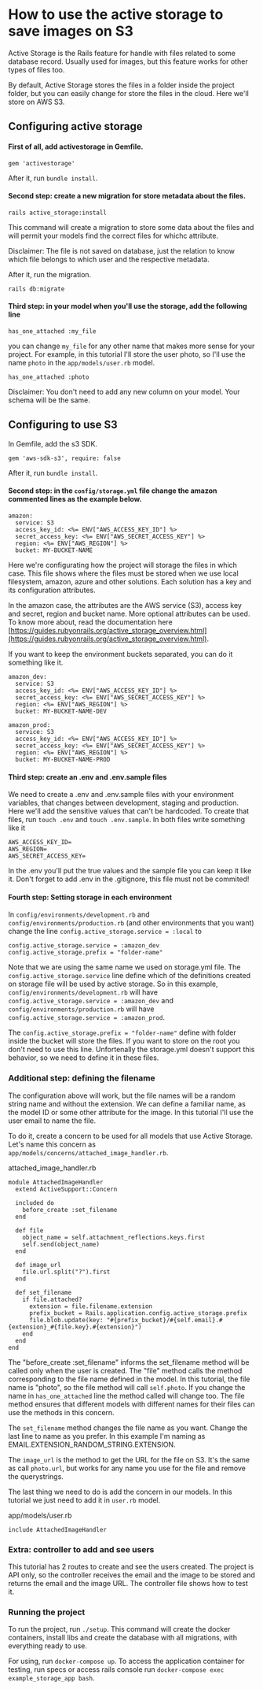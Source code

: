 # How to use the active storage to save images on S3

Active Storage is the Rails feature for handle with files related to some database record. Usually used for images, but this feature works for other types of files too.

By default, Active Storage stores the files in a folder inside the project folder, but you can easily change for store the files in the cloud. Here we'll store on AWS S3.

## Configuring active storage

#### First of all, add activestorage in Gemfile.

```
gem 'activestorage'
```

After it, run `bundle install`.

#### Second step: create a new migration for store metadata about the files.

```
rails active_storage:install
```

This command will create a migration to store some data about the files and will permit your models find the correct files for whichc attribute.

Disclaimer: The file is not saved on database, just the relation to know which file belongs to which user and the respective metadata.

After it, run the migration.

```
rails db:migrate
```

#### Third step: in your model when you'll use the storage, add the following line 

```
has_one_attached :my_file
```

you can change `my_file` for any other name that makes more sense for your project. For example, in this tutorial I'll store the user photo, so I'll use the name `photo` in the `app/models/user.rb` model.

```
has_one_attached :photo
```

Disclaimer: You don't need to add any new column on your model. Your schema will be the same.


## Configuring to use S3

In Gemfile, add the s3 SDK.

```
gem 'aws-sdk-s3', require: false
```

After it, run `bundle install`.

#### Second step: in the `config/storage.yml` file change the amazon commented lines as the example below.

```
amazon:
  service: S3
  access_key_id: <%= ENV["AWS_ACCESS_KEY_ID"] %>
  secret_access_key: <%= ENV["AWS_SECRET_ACCESS_KEY"] %>
  region: <%= ENV["AWS_REGION"] %>
  bucket: MY-BUCKET-NAME
```

Here we're configurating how the project will storage the files in which case. This file shows where the files must be stored when we use local filesystem, amazon, azure and other solutions. Each solution has a key and its configuration attributes.

In the amazon case, the attributes are the AWS service (S3), access key and secret, region and bucket name. More optional attributes can be used. To know more about, read the documentation here [https://guides.rubyonrails.org/active_storage_overview.html](https://guides.rubyonrails.org/active_storage_overview.html).

If you want to keep the environment buckets separated, you can do it something like it.

```
amazon_dev:
  service: S3
  access_key_id: <%= ENV["AWS_ACCESS_KEY_ID"] %>
  secret_access_key: <%= ENV["AWS_SECRET_ACCESS_KEY"] %>
  region: <%= ENV["AWS_REGION"] %>
  bucket: MY-BUCKET-NAME-DEV

amazon_prod:
  service: S3
  access_key_id: <%= ENV["AWS_ACCESS_KEY_ID"] %>
  secret_access_key: <%= ENV["AWS_SECRET_ACCESS_KEY"] %>
  region: <%= ENV["AWS_REGION"] %>
  bucket: MY-BUCKET-NAME-PROD
```

#### Third step: create an .env and .env.sample files 

We need to create a .env and .env.sample files with your environment variables, that changes between development, staging and production. Here we'll add the sensitive values that can't be hardcoded. To create that files, run `touch .env` and `touch .env.sample`. In both files write something like it

```
AWS_ACCESS_KEY_ID=
AWS_REGION=
AWS_SECRET_ACCESS_KEY=
```

In the .env you'll put the true values and the sample file you can keep it like it. Don't forget to add .env in the .gitignore, this file must not be commited!

#### Fourth step: Setting storage in each environment

In `config/environments/development.rb` and `config/environments/production.rb` (and other environments that you want) change the line `config.active_storage.service = :local` to

```
config.active_storage.service = :amazon_dev
config.active_storage.prefix = "folder-name"
```

Note that we are using the same name we used on storage.yml file. The `config.active_storage.service` line define which of the definitions created on storage file will be used by active storage. So in this example, `config/environments/development.rb` will have `config.active_storage.service = :amazon_dev` and `config/environments/production.rb` will have `config.active_storage.service = :amazon_prod`.

 The `config.active_storage.prefix = "folder-name"` define with folder inside the bucket will store the files. If you want to store on the root you don't need to use this line. Unfortenally the storage.yml doesn't support this behavior, so we need to define it in these files.

 ### Additional step: defining the filename

 The configuration above will work, but the file names will be a random string name and without the extension. We can define a familiar name, as the model ID or some other attribute for the image. In this tutorial I'll use the user email to name the file. 

To do it, create a concern to be used for all models that use Active Storage. Let's name this concern as `app/models/concerns/attached_image_handler.rb`.

attached_image_handler.rb
```
module AttachedImageHandler
  extend ActiveSupport::Concern

  included do
    before_create :set_filename
  end

  def file
  	object_name = self.attachment_reflections.keys.first
    self.send(object_name)
  end

  def image_url
    file.url.split("?").first
  end

  def set_filename
  	if file.attached?
      extension = file.filename.extension
      prefix_bucket = Rails.application.config.active_storage.prefix
      file.blob.update(key: "#{prefix_bucket}/#{self.email}.#{extension}_#{file.key}.#{extension}")
    end
  end
end
```

The "before_create :set_filename" informs the set_filename method will be called only when the user is created. The "file" method calls the method corresponding to the file name defined in the model. In this tutorial, the file name is "photo", so the file method will call `self.photo`. If you change the name in `has_one_attached` line the method called will change too. The file method ensures that different models with different names for their files can use the methods in this concern.

The `set_filename` method changes the file name as you want. Change the last line to name as you prefer. In this example I'm naming as EMAIL.EXTENSION_RANDOM_STRING.EXTENSION.

The `image_url` is the method to get the URL for the file on S3. It's the same as call `photo.url`, but works for any name you use for the file and remove the querystrings.

The last thing we need to do is add the concern in our models. In this tutorial we just need to add it in `user.rb` model.

app/models/user.rb
```
include AttachedImageHandler
```

### Extra: controller to add and see users

This tutorial has 2 routes to create and see the users created. The project is API only, so the controller receives the email and the image to be stored and returns the email and the image URL. The controller file shows how to test it.

### Running the project

To run the project, run `./setup`. This command will create the docker containers, install libs and create the database with all migrations, with everything ready to use.

For using, run `docker-compose up`. To access the application container for testing, run specs or access rails console run `docker-compose exec example_storage_app bash`.
